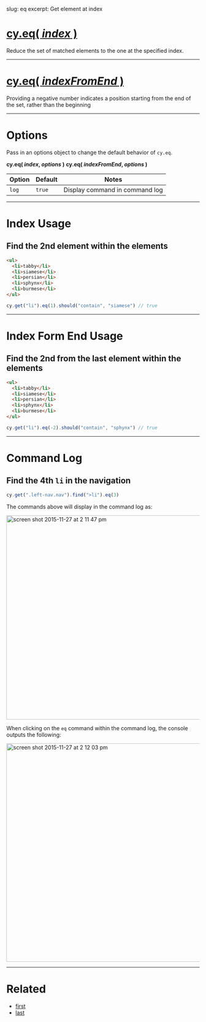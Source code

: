slug: eq
excerpt: Get element at index

# [cy.eq( *index* )](#index-usage)

Reduce the set of matched elements to the one at the specified index.

***

# [cy.eq( *indexFromEnd* )](#index-from-end-usage)
Providing a negative number indicates a position starting from the end of the set, rather than the beginning

***

# Options

Pass in an options object to change the default behavior of `cy.eq`.

**cy.eq( *index*, *options* )**
**cy.eq( *indexFromEnd*, *options* )**

Option | Default | Notes
--- | --- | ---
`log` | `true` | Display command in command log

***

# Index Usage

## Find the 2nd element within the elements

```html
<ul>
  <li>tabby</li>
  <li>siamese</li>
  <li>persian</li>
  <li>sphynx</li>
  <li>burmese</li>
</ul>
```

```javascript
cy.get("li").eq(1).should("contain", "siamese") // true
```

***

# Index Form End Usage

## Find the 2nd from the last element within the elements

```html
<ul>
  <li>tabby</li>
  <li>siamese</li>
  <li>persian</li>
  <li>sphynx</li>
  <li>burmese</li>
</ul>
```

```javascript
cy.get("li").eq(-2).should("contain", "sphynx") // true
```

***

# Command Log

## Find the 4th `li` in the navigation

```javascript
cy.get(".left-nav.nav").find(">li").eq(3)
```

The commands above will display in the command log as:

<img width="532" alt="screen shot 2015-11-27 at 2 11 47 pm" src="https://cloud.githubusercontent.com/assets/1271364/11447231/e225e1f2-9510-11e5-8615-4a5b42ef71c1.png">

When clicking on the `eq` command within the command log, the console outputs the following:

<img width="569" alt="screen shot 2015-11-27 at 2 12 03 pm" src="https://cloud.githubusercontent.com/assets/1271364/11447234/e594ce52-9510-11e5-8794-712a7dbeae55.png">

***

# Related

- [first](https://on.cypress.io/api/first)
- [last](https://on.cypress.io/api/last)